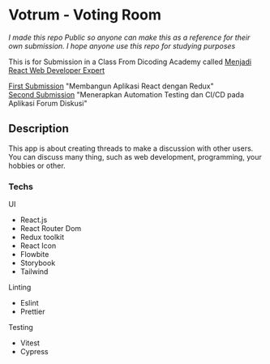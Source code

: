 # Votrum - Voting Room

*I made this repo Public so anyone can make this as a reference for their own submission. I hope anyone use this repo for studying purposes*

This is for Submission in a Class From Dicoding Academy called [Menjadi React Web Developer Expert](https://www.dicoding.com/academies/418-menjadi-react-web-developer-expert)

[First Submission](https://github.com/MSeptianJ/vote-forum/tree/Submission-1) "Membangun Aplikasi React dengan Redux"  
[Second Submission](https://github.com/MSeptianJ/vote-forum/tree/Submission-2) "Menerapkan Automation Testing dan CI/CD pada Aplikasi Forum Diskusi"

## Description

This app is about creating threads to make a discussion with other users. You can discuss many thing, such as web development, programming, your hobbies or other.

### Techs

UI

- React.js
- React Router Dom
- Redux toolkit
- React Icon
- Flowbite
- Storybook
- Tailwind

Linting

- Eslint
- Prettier

Testing

- Vitest
- Cypress
